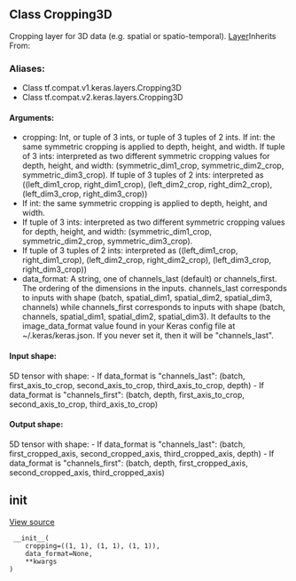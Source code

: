 ## Class Cropping3D
Cropping layer for 3D data (e.g. spatial or spatio-temporal).
[Layer](https://tensorflow.google.cn/api_docs/python/tf/keras/layers/Layer)Inherits From: 

### Aliases:
- Class tf.compat.v1.keras.layers.Cropping3D
- Class tf.compat.v2.keras.layers.Cropping3D
#### Arguments:
- cropping: Int, or tuple of 3 ints, or tuple of 3 tuples of 2 ints.
If int: the same symmetric cropping is applied to depth, height, and width.
If tuple of 3 ints: interpreted as two different symmetric cropping values for depth, height, and width: (symmetric_dim1_crop, symmetric_dim2_crop, symmetric_dim3_crop).
If tuple of 3 tuples of 2 ints: interpreted as ((left_dim1_crop, right_dim1_crop), (left_dim2_crop, right_dim2_crop), (left_dim3_crop, right_dim3_crop))
- If int: the same symmetric cropping is applied to depth, height, and width.
- If tuple of 3 ints: interpreted as two different symmetric cropping values for depth, height, and width: (symmetric_dim1_crop, symmetric_dim2_crop, symmetric_dim3_crop).
- If tuple of 3 tuples of 2 ints: interpreted as ((left_dim1_crop, right_dim1_crop), (left_dim2_crop, right_dim2_crop), (left_dim3_crop, right_dim3_crop))
- data_format: A string, one of channels_last (default) or channels_first. The ordering of the dimensions in the inputs. channels_last corresponds to inputs with shape (batch, spatial_dim1, spatial_dim2, spatial_dim3, channels) while channels_first corresponds to inputs with shape (batch, channels, spatial_dim1, spatial_dim2, spatial_dim3). It defaults to the image_data_format value found in your Keras config file at ~/.keras/keras.json. If you never set it, then it will be "channels_last".
#### Input shape:
5D tensor with shape: - If data_format is "channels_last": (batch, first_axis_to_crop, second_axis_to_crop, third_axis_to_crop, depth) - If data_format is "channels_first": (batch, depth, first_axis_to_crop, second_axis_to_crop, third_axis_to_crop)
#### Output shape:
5D tensor with shape: - If data_format is "channels_last": (batch, first_cropped_axis, second_cropped_axis, third_cropped_axis, depth) - If data_format is "channels_first": (batch, depth, first_cropped_axis, second_cropped_axis, third_cropped_axis)
## __init__
[View source](https://github.com/tensorflow/tensorflow/blob/r2.0/tensorflow/python/keras/layers/convolutional.py#L2553-L2583)


```
 __init__(
    cropping=((1, 1), (1, 1), (1, 1)),
    data_format=None,
    **kwargs
)
```
